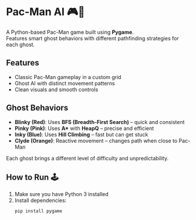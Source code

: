# Pac-Man AI 🎮👻

A Python-based Pac-Man game built using **Pygame**.  
Features smart ghost behaviors with different pathfinding strategies for each ghost.

## Features
- Classic Pac-Man gameplay in a custom grid
- Ghost AI with distinct movement patterns
- Clean visuals and smooth controls

## Ghost Behaviors
- **Blinky (Red)**: Uses **BFS (Breadth-First Search)** – quick and consistent
- **Pinky (Pink)**: Uses **A\*** with **HeapQ** – precise and efficient
- **Inky (Blue)**: Uses **Hill Climbing** – fast but can get stuck
- **Clyde (Orange)**: Reactive movement – changes path when close to Pac-Man

Each ghost brings a different level of difficulty and unpredictability.

## How to Run 🕹️
1. Make sure you have Python 3 installed
2. Install dependencies:
   ```bash
   pip install pygame
